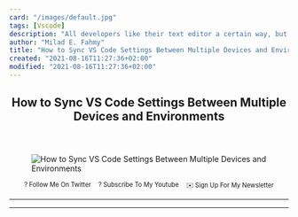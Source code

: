 ```yaml
---
card: "/images/default.jpg"
tags: [Vscode]
description: "All developers like their text editor a certain way, but it c"
author: "Milad E. Fahmy"
title: "How to Sync VS Code Settings Between Multiple Devices and Environments"
created: "2021-08-16T11:27:36+02:00"
modified: "2021-08-16T11:27:36+02:00"
---
```

<div class="site-wrapper">
<main id="site-main" class="site-main outer">
<div class="inner">
<article class="post-full post tag-vscode tag-tech tag-technology tag-programing tag-developer-tools tag-tools tag-code tag-editor tag-coding tag-productivity ">
<header class="post-full-header">
<h1 class="post-full-title">How to Sync VS Code Settings Between Multiple Devices and Environments</h1>
</header>
<figure class="post-full-image">
<picture>
<source media="(max-width: 700px)" sizes="1px" srcset="data:image/gif;base64,R0lGODlhAQABAIAAAAAAAP///yH5BAEAAAAALAAAAAABAAEAAAIBRAA7 1w">
<source media="(min-width: 701px)" sizes="(max-width: 800px) 400px,
(max-width: 1170px) 700px,
1400px" srcset="/news/content/images/size/w300/2020/06/vs-code-settings-sync.jpg 300w,
/news/content/images/size/w600/2020/06/vs-code-settings-sync.jpg 600w,
/news/content/images/size/w1000/2020/06/vs-code-settings-sync.jpg 1000w,
/news/content/images/size/w2000/2020/06/vs-code-settings-sync.jpg 2000w">
<img onerror="this.style.display='none'" src="/news/content/images/size/w2000/2020/06/vs-code-settings-sync.jpg" alt="How to Sync VS Code Settings Between Multiple Devices and Environments">
</picture>
</figure>
<section class="post-full-content">
<div class="post-content">
<p style="margin: 0;">
<a href="https://twitter.com/colbyfayock" style="display: block;">
</a>
</p>
<ul style="display:flex;justify-content:center;list-style:none;padding:0;margin: .5em 0 0;font-size: .8em;">
<li style="margin: 0 .6em;padding: 0;">
<a href="https://twitter.com/colbyfayock" style="text-decoration: none;">? Follow Me On Twitter</a>
</li>
<li style="margin: 0 .6em;padding: 0;">
<a href="https://youtube.com/colbyfayock" style="text-decoration: none;">?️ Subscribe To My Youtube</a>
</li>
<li style="margin: 0 .6em;padding: 0;">
<a href="https://www.colbyfayock.com/newsletter/" style="text-decoration: none;">✉️ Sign Up For My Newsletter</a>
</li>
</ul>
</div>
<hr>
<hr>
</section>
</article>
</div>
</main>
</div>
<!-- Google Tag Manager (noscript) -->
<!-- End Google Tag Manager (noscript) -->
